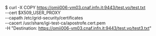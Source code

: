 $ curl -X COPY https://omii006-vm03.cnaf.infn.it:9443/test.vo/test.txt \
--cert $X509_USER_PROXY \
--capath /etc/grid-security/certificates \
--cacert /usr/share/igi-test-ca/apostrofe.cert.pem \
-H "Destination: https://omii006-vm03.cnaf.infn.it:9443/test.vo/test3.txt"